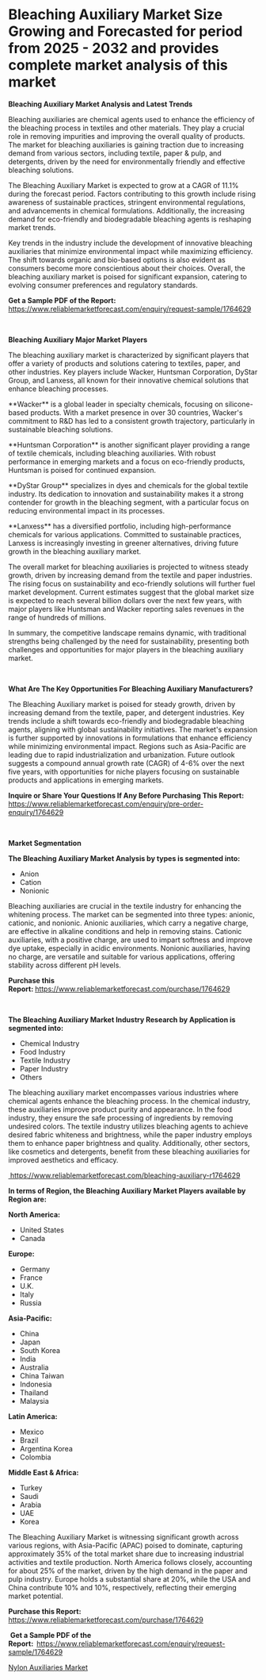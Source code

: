 <p><h1>Bleaching Auxiliary Market Size Growing and Forecasted for period from 2025 - 2032 and provides complete market analysis of this market</h1></p><p><strong>Bleaching Auxiliary Market Analysis and Latest Trends</strong></p>
<p><p>Bleaching auxiliaries are chemical agents used to enhance the efficiency of the bleaching process in textiles and other materials. They play a crucial role in removing impurities and improving the overall quality of products. The market for bleaching auxiliaries is gaining traction due to increasing demand from various sectors, including textile, paper & pulp, and detergents, driven by the need for environmentally friendly and effective bleaching solutions.</p><p>The Bleaching Auxiliary Market is expected to grow at a CAGR of 11.1% during the forecast period. Factors contributing to this growth include rising awareness of sustainable practices, stringent environmental regulations, and advancements in chemical formulations. Additionally, the increasing demand for eco-friendly and biodegradable bleaching agents is reshaping market trends.</p><p>Key trends in the industry include the development of innovative bleaching auxiliaries that minimize environmental impact while maximizing efficiency. The shift towards organic and bio-based options is also evident as consumers become more conscientious about their choices. Overall, the bleaching auxiliary market is poised for significant expansion, catering to evolving consumer preferences and regulatory standards.</p></p>
<p><strong>Get a Sample PDF of the Report:&nbsp;</strong> <a href="https://www.reliablemarketforecast.com/enquiry/request-sample/1764629?utm_campaign=1832&utm_medium=2&utm_source=Github&utm_content=ia&utm_term=02022025&utm_id=bleaching-auxiliary">https://www.reliablemarketforecast.com/enquiry/request-sample/1764629</a></p>
<p>&nbsp;</p>
<p><strong>Bleaching Auxiliary Major Market Players</strong></p>
<p><p>The bleaching auxiliary market is characterized by significant players that offer a variety of products and solutions catering to textiles, paper, and other industries. Key players include Wacker, Huntsman Corporation, DyStar Group, and Lanxess, all known for their innovative chemical solutions that enhance bleaching processes.</p><p>**Wacker** is a global leader in specialty chemicals, focusing on silicone-based products. With a market presence in over 30 countries, Wacker's commitment to R&D has led to a consistent growth trajectory, particularly in sustainable bleaching solutions. </p><p>**Huntsman Corporation** is another significant player providing a range of textile chemicals, including bleaching auxiliaries. With robust performance in emerging markets and a focus on eco-friendly products, Huntsman is poised for continued expansion. </p><p>**DyStar Group** specializes in dyes and chemicals for the global textile industry. Its dedication to innovation and sustainability makes it a strong contender for growth in the bleaching segment, with a particular focus on reducing environmental impact in its processes.</p><p>**Lanxess** has a diversified portfolio, including high-performance chemicals for various applications. Committed to sustainable practices, Lanxess is increasingly investing in greener alternatives, driving future growth in the bleaching auxiliary market.</p><p>The overall market for bleaching auxiliaries is projected to witness steady growth, driven by increasing demand from the textile and paper industries. The rising focus on sustainability and eco-friendly solutions will further fuel market development. Current estimates suggest that the global market size is expected to reach several billion dollars over the next few years, with major players like Huntsman and Wacker reporting sales revenues in the range of hundreds of millions. </p><p>In summary, the competitive landscape remains dynamic, with traditional strengths being challenged by the need for sustainability, presenting both challenges and opportunities for major players in the bleaching auxiliary market.</p></p>
<p>&nbsp;</p>
<p><strong>What Are The Key Opportunities For Bleaching Auxiliary Manufacturers?</strong></p>
<p><p>The Bleaching Auxiliary market is poised for steady growth, driven by increasing demand from the textile, paper, and detergent industries. Key trends include a shift towards eco-friendly and biodegradable bleaching agents, aligning with global sustainability initiatives. The market's expansion is further supported by innovations in formulations that enhance efficiency while minimizing environmental impact. Regions such as Asia-Pacific are leading due to rapid industrialization and urbanization. Future outlook suggests a compound annual growth rate (CAGR) of 4-6% over the next five years, with opportunities for niche players focusing on sustainable products and applications in emerging markets.</p></p>
<p><strong>Inquire or Share Your Questions If Any Before Purchasing This Report:</strong> <a href="https://www.reliablemarketforecast.com/enquiry/pre-order-enquiry/1764629?utm_campaign=1832&utm_medium=2&utm_source=Github&utm_content=ia&utm_term=02022025&utm_id=bleaching-auxiliary">https://www.reliablemarketforecast.com/enquiry/pre-order-enquiry/1764629</a></p>
<p>&nbsp;</p>
<p><strong>Market Segmentation</strong></p>
<p><strong>The Bleaching Auxiliary Market Analysis by types is segmented into:</strong></p>
<p><ul><li>Anion</li><li>Cation</li><li>Nonionic</li></ul></p>
<p><p>Bleaching auxiliaries are crucial in the textile industry for enhancing the whitening process. The market can be segmented into three types: anionic, cationic, and nonionic. Anionic auxiliaries, which carry a negative charge, are effective in alkaline conditions and help in removing stains. Cationic auxiliaries, with a positive charge, are used to impart softness and improve dye uptake, especially in acidic environments. Nonionic auxiliaries, having no charge, are versatile and suitable for various applications, offering stability across different pH levels.</p></p>
<p><strong>Purchase this Report:&nbsp;</strong><a href="https://www.reliablemarketforecast.com/purchase/1764629?utm_campaign=1832&utm_medium=2&utm_source=Github&utm_content=ia&utm_term=02022025&utm_id=bleaching-auxiliary">https://www.reliablemarketforecast.com/purchase/1764629</a></p>
<p>&nbsp;</p>
<p><strong>The Bleaching Auxiliary Market Industry Research by Application is segmented into:</strong></p>
<p><ul><li>Chemical Industry</li><li>Food Industry</li><li>Textile Industry</li><li>Paper Industry</li><li>Others</li></ul></p>
<p><p>The bleaching auxiliary market encompasses various industries where chemical agents enhance the bleaching process. In the chemical industry, these auxiliaries improve product purity and appearance. In the food industry, they ensure the safe processing of ingredients by removing undesired colors. The textile industry utilizes bleaching agents to achieve desired fabric whiteness and brightness, while the paper industry employs them to enhance paper brightness and quality. Additionally, other sectors, like cosmetics and detergents, benefit from these bleaching auxiliaries for improved aesthetics and efficacy.</p></p>
<p><a href="https://www.reliablemarketforecast.com/bleaching-auxiliary-r1764629?utm_campaign=1832&utm_medium=2&utm_source=Github&utm_content=ia&utm_term=02022025&utm_id=bleaching-auxiliary">&nbsp;https://www.reliablemarketforecast.com/bleaching-auxiliary-r1764629</a></p>
<p><strong>In terms of Region, the Bleaching Auxiliary Market Players available by Region are:</strong></p>
<p>
    <p> <strong> North America: </strong>
        <ul>
            <li>United States</li>
            <li>Canada</li>
        </ul>
        </p> 
    <p> <strong> Europe: </strong>
        <ul>
            <li>Germany</li>
            <li>France</li>
            <li>U.K.</li>
            <li>Italy</li>
            <li>Russia</li>
        </ul>
        </p> 
    <p> <strong> Asia-Pacific: </strong>
        <ul>
            <li>China</li>
            <li>Japan</li>
            <li>South Korea</li>
            <li>India</li>
            <li>Australia</li>
            <li>China Taiwan</li>
            <li>Indonesia</li>
            <li>Thailand</li>
            <li>Malaysia</li>
        </ul>
        </p> 
    <p> <strong> Latin America: </strong>
        <ul>
            <li>Mexico</li>
            <li>Brazil</li>
            <li>Argentina Korea</li>
            <li>Colombia</li>
        </ul>
        </p> 
    <p> <strong> Middle East & Africa: </strong>
        <ul>
            <li>Turkey</li>
            <li>Saudi</li>
            <li>Arabia</li>
            <li>UAE</li>
            <li>Korea</li>
        </ul>
    </p>
    </p>
<p><p>The Bleaching Auxiliary Market is witnessing significant growth across various regions, with Asia-Pacific (APAC) poised to dominate, capturing approximately 35% of the total market share due to increasing industrial activities and textile production. North America follows closely, accounting for about 25% of the market, driven by the high demand in the paper and pulp industry. Europe holds a substantial share at 20%, while the USA and China contribute 10% and 10%, respectively, reflecting their emerging market potential.</p></p>
<p><strong>Purchase this Report: </strong><a href="https://www.reliablemarketforecast.com/purchase/1764629?utm_campaign=1832&utm_medium=2&utm_source=Github&utm_content=ia&utm_term=02022025&utm_id=bleaching-auxiliary">https://www.reliablemarketforecast.com/purchase/1764629</a></p>
<p>&nbsp;<strong>Get a Sample PDF of the Report:&nbsp;&nbsp;</strong><a href="https://www.reliablemarketforecast.com/enquiry/request-sample/1764629?utm_campaign=1832&utm_medium=2&utm_source=Github&utm_content=ia&utm_term=02022025&utm_id=bleaching-auxiliary">https://www.reliablemarketforecast.com/enquiry/request-sample/1764629</a></p>
<p><strong></strong></p>
<p><p><a href="https://github.com/AKSHATREPORTPRIME/Market-Research-Report-List-7/blob/main/nylon-auxiliaries-market.md?utm_campaign=1832&utm_medium=2&utm_source=Github&utm_content=ia&utm_term=02022025&utm_id=bleaching-auxiliary">Nylon Auxiliaries Market</a></p></p>